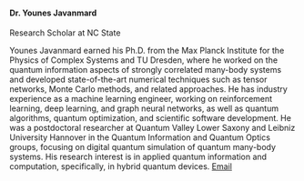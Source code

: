 #### Dr. Younes Javanmard

Research Scholar at NC State

Younes Javanmard earned his Ph.D. from the Max Planck Institute for the Physics of Complex Systems and TU Dresden, where he worked on the quantum information aspects of strongly correlated many-body systems and developed state-of-the-art numerical techniques such as tensor networks, Monte Carlo methods, and related approaches. He has industry experience as a machine learning engineer, working on reinforcement learning, deep learning, and graph neural networks, as well as quantum algorithms, quantum optimization, and scientific software development. He was a postdoctoral researcher at Quantum Valley Lower Saxony and Leibniz University Hannover in the Quantum Information and Quantum Optics groups, focusing on digital quantum simulation of quantum many-body systems. His research interest is in applied quantum information and computation, specifically, in hybrid quantum devices. [Email](mailto:javanmard.younes@gmail.com)

